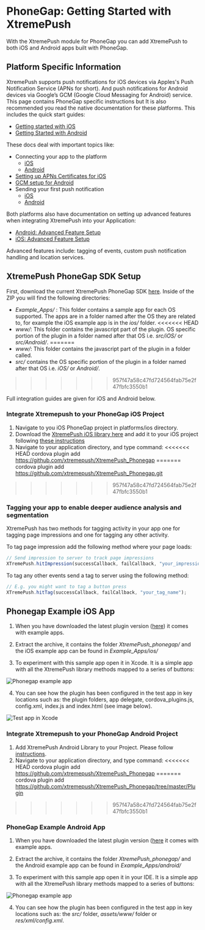 # PhoneGap: Getting Started with XtremePush
With the XtremePush module for PhoneGap you can add XtremePush to both iOS and Android apps built with PhoneGap.

## Platform Specific Information
XtremePush supports push notifications for iOS devices via Apples's Push Notification Service (APNs for short). 
And push notifications for Android devices via Google’s GCM (Google Cloud Messaging for Android) service. This page contains PhoneGap specific instructions but It is also  recommended you read the native documentation for these platforms. This includes the quick start guides: 

* [Getting started with iOS](https://xtremepush.com/docs/libs/ios_start/) 
* [Getting Started with Android](https://xtremepush.com/docs/libs/android_start/)

These docs deal with important topics like:

* Connecting your app to the platform
  * [iOS](https://xtremepush.com/docs/libs/ios_start/#connect-your-app-to-the-xtremepush-platform)
  * [Android](https://xtremepush.com/docs/libs/android_start/#connect-your-app-to-the-xtremepush-platform)   
* [Setting up APNs Certificates for iOS](https://xtremepush.com/docs/libs/ios_start/#setting-up-apns-certificates)
*  [GCM setup for Android ](https://xtremepush.com/docs/libs/android_start/#gcm-setup)
* Sending your first push notification
  * [iOS](https://xtremepush.com/docs/libs/ios_start/#sending-a-push)
  * [Android](https://xtremepush.com/docs/libs/android_start/#sending-a-push)

Both platforms also have documentation on setting up advanced features when integrating XtremePush into your Application:

* [Android: Advanced Feature Setup](android_advanced.md)
* [iOS: Advanced Feature Setup](ios_advanced.md)

Advanced features include: tagging of events, custom push notification handling and location services. 

## XtremePush PhoneGap SDK Setup

First, download the current XtremePush PhoneGap SDK [here](https://github.com/xtremepush/XtremePush_Phonegap/archive/master.zip). Inside of the ZIP you will find the following directories:

* *Example_Apps/* : This folder contains a sample app for each OS supported. The apps are in a folder named after the OS they are related to, for example the iOS example app is in the *ios/* folder. 
<<<<<<< HEAD
* *www/*: This folder contains the javascript part of the plugin. OS specific portion of the plugin in a folder named after that OS i.e. *src/iOS/* or *src/Android/*.
=======
* *www/*: This folder contains the javascript part of the plugin in a folder called.
* *src/* contains the OS specific portion of the plugin in a folder named after that OS i.e. *iOS/* or *Android/*.
>>>>>>> 957f47a58c47fd724564fab75e2f47fbfc3550b1

Full integration guides are given for iOS and Android below.

### Integrate Xtremepush to your PhoneGap iOS Project
1. Navigate to you iOS PhoneGap project in platforms/ios directory.
2. Download the [XtremePush iOS library here](https://github.com/xtremepush/XtremePush_iOS/archive/master.zip) and add it to your iOS project following [these instructions](https://xtremepush.com/docs/libs/ios_start/)
3. Navigate to your application directory, and type command:
<<<<<<< HEAD
    cordova plugin add https://github.com/xtremepush/XtremePush_Phonegap
=======
    cordova plugin add https://github.com/xtremepush/XtremePush_Phonegap.git
>>>>>>> 957f47a58c47fd724564fab75e2f47fbfc3550b1

### Tagging your app to enable deeper audience analysis and segmentation <a name="ios_tagging"></a>

XtremePush has two methods for tagging activity in your app one for tagging page impressions and one for tagging any other activity.

To tag page impression add the following method where your page loads:

```javascript
// Send impression to server to track page impressions
XTremePush.hitImpression(successCallback, failCallback, "your_impression_name");
```

To tag any other events send a tag to server using the following method:

```javascript 
// E.g. you might want to tag a button press
XTremePush.hitTag(successCallback, failCallback, "your_tag_name");
```

## Phonegap Example iOS App <a name="ios_example_app"></a>
1. When you have downloaded the latest plugin version ([here](https://github.com/xtremepush/XtremePush_Phonegap/archive/master.zip)) it comes with example apps. 

2. Extract the archive, it contains the folder *XtremePush_phonegap/* and the iOS example app can be found in *Example_Apps/ios/*

3. To experiment  with this sample app open it in Xcode. It is a simple app with all the XtremePush library methods mapped to a series of buttons:

![Phonegap example app](http://cl.ly/image/133e063D0z41/cordova_test_app.png)

4. You can see how the plugin has been configured in the test app in key locations such as: the plugin folders, app delegate, cordova_plugins.js, config.xml, index.js and index.html (see image below).

![Test app in Xcode](http://cl.ly/image/3V3c2t2t0F2J/test_app_xcode%20_phonegap_ios.png)

### Integrate Xtremepush to your PhoneGap Android Project
1. Add XtremePush Android Library to your Project. Please follow [instructions](https://xtremepush.com/docs/libs/android_start/).
2. Navigate to your application directory, and type command:
<<<<<<< HEAD
    cordova plugin add https://github.com/xtremepush/XtremePush_Phonegap
=======
    cordova plugin add https://github.com/xtremepush/XtremePush_Phonegap/tree/master/Plugin
>>>>>>> 957f47a58c47fd724564fab75e2f47fbfc3550b1

### PhoneGap Example Android App
1. When you have downloaded the latest plugin version ([here](https://github.com/xtremepush/XtremePush_Phonegap/archive/master.zip) it comes with example apps. 

2. Extract the archive, it contains the folder *XtremePush_phonegap/* and the Android example app can be found in *Example_Apps/android/*

3. To experiment  with this sample app open it in your IDE. It is a simple app with all the XtremePush library methods mapped to a series of buttons:

![Phonegap example app](http://cl.ly/image/133e063D0z41/cordova_test_app.png)

4. You can see how the plugin has been configured in the test app in key locations such as: the *src/* folder, *assets/www/* folder or *res/xml/config.xml*.



